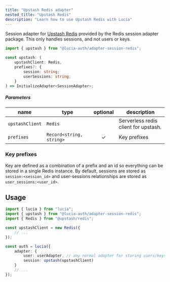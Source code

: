 ```yaml
---
title: "Upstash Redis adapter"
nested_title: "Upstash Redis"
description: "Learn how to use Upstash Redis with Lucia"
---
```


Session adapter for [Upstash Redis](https://upstash.com) provided by the Redis session adapter package. This only handles sessions, and not users or keys.

```ts
import { upstash } from "@lucia-auth/adapter-session-redis";
```

```ts
const upstash: (
	upstashClient: Redis,
	prefixes?: {
		session: string;
		userSessions: string;
	}
) => InitializeAdapter<SessionAdapter>;
```

##### Parameters

| name            | type                     | optional | description                          |
| --------------- | ------------------------ | :------: | ------------------------------------ |
| `upstashClient` | `Redis`                  |          | Serverless redis client for upstash. |
| `prefixes`      | `Record<string, string>` |    ✓     | Key prefixes                         |

### Key prefixes

Key are defined as a combination of a prefix and an id so everything can be stored in a single Redis instance. By default, sessions are stored as `session:<session_id>` and user-sessions relationships are stored as `user_sessions:<user_id>`.

## Usage

```ts
import { lucia } from "lucia";
import { upstash } from "@lucia-auth/adapter-session-redis";
import { Redis } from "@upstash/redis";

const upstashClient = new Redis({
	// ...
});

const auth = lucia({
	adapter: {
		user: userAdapter, // any normal adapter for storing users/keys
		session: upstash(upstashClient)
	}
	// ...
});
```
